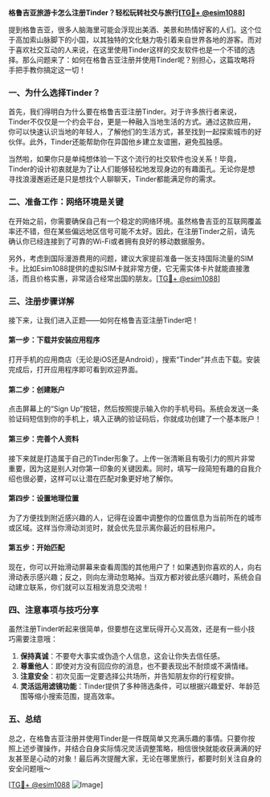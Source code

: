 **格鲁吉亚旅游卡怎么注册Tinder？轻松玩转社交与旅行[[TG💪+ @esim1088](https://t.me/s/esim1088)]**

提到格鲁吉亚，很多人脑海里可能会浮现出美酒、美景和热情好客的人们。这个位于高加索山脉脚下的小国，以其独特的文化魅力吸引着来自世界各地的游客。而对于喜欢社交互动的人来说，在这里使用Tinder这样的交友软件也是一个不错的选择。那么问题来了：如何在格鲁吉亚注册并使用Tinder呢？别担心，这篇攻略将手把手教你搞定这一切！

### 一、为什么选择Tinder？

首先，我们得明白为什么要在格鲁吉亚注册Tinder。对于许多旅行者来说，Tinder不仅仅是一个约会平台，更是一种融入当地生活的方式。通过这款应用，你可以快速认识当地的年轻人，了解他们的生活方式，甚至找到一起探索城市的好伙伴。此外，Tinder还能帮助你在异国他乡建立友谊圈，避免孤独感。

当然啦，如果你只是单纯想体验一下这个流行的社交软件也没关系！毕竟，Tinder的设计初衷就是为了让人们能够轻松地发现身边的有趣面孔。无论你是想寻找浪漫邂逅还是只是想找个人聊聊天，Tinder都能满足你的需求。

### 二、准备工作：网络环境是关键

在开始之前，你需要确保自己有一个稳定的网络环境。虽然格鲁吉亚的互联网覆盖率还不错，但在某些偏远地区信号可能不太好。因此，在注册Tinder之前，请先确认你已经连接到了可靠的Wi-Fi或者拥有良好的移动数据服务。

另外，考虑到国际漫游费用的问题，建议大家提前准备一张支持国际流量的SIM卡。比如Esim1088提供的虚拟SIM卡就非常方便，它无需实体卡片就能直接激活，而且价格实惠，非常适合经常出国的朋友。[[TG💪+ @esim1088](https://t.me/s/esim1088)]

### 三、注册步骤详解

接下来，让我们进入正题——如何在格鲁吉亚注册Tinder吧！

#### 第一步：下载并安装应用程序
打开手机的应用商店（无论是iOS还是Android），搜索“Tinder”并点击下载。安装完成后，打开应用程序即可看到欢迎界面。

#### 第二步：创建账户
点击屏幕上的“Sign Up”按钮，然后按照提示输入你的手机号码。系统会发送一条验证码短信到你的手机上，填入正确的验证码后，你就成功创建了一个基本账户！

#### 第三步：完善个人资料
接下来就是打造属于自己的Tinder形象了。上传一张清晰且有吸引力的照片非常重要，因为这是别人对你第一印象的关键因素。同时，填写一段简短有趣的自我介绍也很必要，这样可以让潜在匹配对象更好地了解你。

#### 第四步：设置地理位置
为了方便找到附近感兴趣的人，记得在设置中调整你的位置信息为当前所在的城市或区域。这样当你滑动浏览时，就会优先显示离你最近的目标用户。

#### 第五步：开始匹配
现在，你可以开始滑动屏幕来查看周围的其他用户了！如果遇到你喜欢的人，向右滑动表示感兴趣；反之，则向左滑动忽略掉。当双方都对彼此感兴趣时，系统会自动建立联系，你们就可以互相发消息交流啦！

### 四、注意事项与技巧分享

虽然注册Tinder听起来很简单，但要想在这里玩得开心又高效，还是有一些小技巧需要注意哦：

1. **保持真诚**：不要夸大事实或伪造个人信息，这会让你失去信任感。
2. **尊重他人**：即使对方没有回应你的消息，也不要表现出不耐烦或不满情绪。
3. **注意安全**：初次见面一定要选择公共场所，并告知朋友你的行程安排。
4. **灵活运用滤镜功能**：Tinder提供了多种筛选条件，可以根据兴趣爱好、年龄范围等缩小搜索范围，提高效率。

### 五、总结

总之，在格鲁吉亚注册并使用Tinder是一件既简单又充满乐趣的事情。只要你按照上述步骤操作，并结合自身实际情况灵活调整策略，相信很快就能收获满满的好友甚至是心动的对象！最后再次提醒大家，无论在哪里旅行，都要时刻关注自身的安全问题哦～

[[TG💪+ @esim1088](https://t.me/s/esim1088) ![Image](https://i.postimg.cc/4NQfJmqS/Snipaste-2025-05-13-00-14-12.png)]